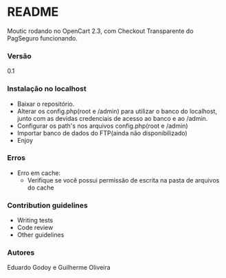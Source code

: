 # README #

Moutic rodando no OpenCart 2.3, com Checkout Transparente do PagSeguro funcionando.

### Versão ###

0.1

### Instalação no localhost ###

- Baixar o repositório.
- Alterar os config.php(root e /admin) para utilizar o banco do localhost, junto com as devidas credenciais de acesso ao banco e ao /admin.
- Configurar os path's nos arquivos config.php(root e /admin)
- Importar banco de dados do FTP(ainda não disponibilizado) 
- Enjoy

### Erros ###

- Erro em cache:
  - Verifique se você possui permissão de escrita na pasta de arquivos do cache

### Contribution guidelines ###

* Writing tests
* Code review
* Other guidelines

### Autores ###

Eduardo Godoy e Guilherme Oliveira
